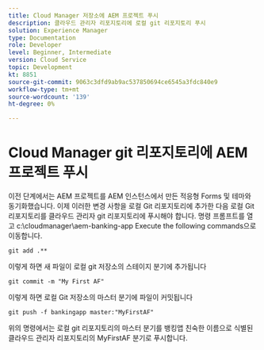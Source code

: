 ```yaml
---
title: Cloud Manager 저장소에 AEM 프로젝트 푸시
description: 클라우드 관리자 리포지토리에 로컬 git 리포지토리 푸시
solution: Experience Manager
type: Documentation
role: Developer
level: Beginner, Intermediate
version: Cloud Service
topic: Development
kt: 8851
source-git-commit: 9063c3dfd9ab9ac537850694ce6545a3fdc840e9
workflow-type: tm+mt
source-wordcount: '139'
ht-degree: 0%

---
```



# Cloud Manager git 리포지토리에 AEM 프로젝트 푸시

이전 단계에서는 AEM 프로젝트를 AEM 인스턴스에서 만든 적응형 Forms 및 테마와 동기화했습니다.
이제 이러한 변경 사항을 로컬 Git 리포지토리에 추가한 다음 로컬 Git 리포지토리를 클라우드 관리자 git 리포지토리에 푸시해야 합니다.
명령 프롬프트를 열고 c:\cloudmanager\aem-banking-app Execute the following commands으로 이동합니다.

```
git add .**
```

이렇게 하면 새 파일이 로컬 git 저장소의 스테이지 분기에 추가됩니다

```
git commit -m "My First AF"
```

이렇게 하면 로컬 Git 저장소의 마스터 분기에 파일이 커밋됩니다

```
git push -f bankingapp master:"MyFirstAF"
```

위의 명령에서는 로컬 git 리포지토리의 마스터 분기를 뱅킹앱 친숙한 이름으로 식별된 클라우드 관리자 리포지토리의 MyFirstAF 분기로 푸시합니다.



